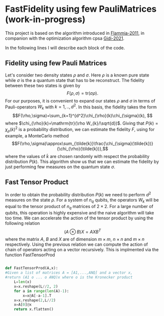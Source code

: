 # FastFidelity using few PauliMatrices (work-in-progress)

This project is based on the algorithm introduced in [Flammia-2011](http://dx.doi.org/10.1103/PhysRevLett.106.230501), in companion with the optimization algorithm cpsa [Gidi-2021]().

In the following lines I will describe each block of the code.
## Fidelity using few Pauli Matrices
Let's consider two density states $\rho$ and $\sigma$. Here $\rho$ is a known pure state while $\sigma$ is the a quantum state that has to be reconstruct. The fidelity between these two states is given by
$$F(\rho,\sigma)=\mathrm{tr}(\sigma\rho). $$
For our purposes, it is convenient to expand our states $\rho$ and $\sigma$ in terms of Pauli-operators $W_{k}$ with $k=1,..,d^2$. In this basis, the fidelity takes the form
$$F(\rho,\sigma)=\sum_{k=1}^{d^2}\chi_{\rho}(k)\chi_{\sigma}(k), $$
where $\chi_{\rho}(k)=\mathrm{tr}(\rho W_{k}/\sqrt{d})$. Giving that $P(k)=\chi_{\rho}(k)^2$ is a probability distribution, we can estimate the fidelity $F$, using for example, a MonteCarlo method
$$F(\rho,\sigma)\approx\sum_{\tilde{k}}\frac{\chi_{\sigma}(\tilde{k})}{\chi_{\rho}(\tilde{k})},$$ 
where the values of $\tilde{k}$ are chosen randomly with respect the probability distribution $P(k)$. This algorithm show us that we can estimate the fidelity by just performing few measures on the quantum state $\sigma$.
## Fast Tensor Product

In order to obtain the probability distribution $P(k)$ we need to perform $d^2$ measures on the state $\rho$. For a system of $n_{q}$ qubits, the operators $W_{k}$ will be equal to the tensor product of $n_{q}$ matrices of $2\times2$. For a large number of qubits, this operation is highly expensive and the naive algorithm will take too time. We can accelerate the action of the tensor product by using the following relation
$$(A\otimes B)X=AXB^{T}$$
where the matrix $A$, $B$ and $X$ are of dimension $m\times m$, $n\times n$ and $m\times n$ respectively. Using the previous relation we can compute the action of chain of operators acting on a vector recursively. This is implmented via the function FastTensorProd

``` python

def FastTensorProd(A,x):
#Given a list of matrices A = [A1,...,ANQ] and a vector x,
#return (A1 o ... o ANQ)x where o is the Kronecker product
    L=len(x)
    x=x.reshape(L//2, 2)
    for a in range(len(A)-1):
        x=x@A[-a-1].T
    x=x.reshape(2,L//2)
    x=A[0]@x
    return x.flatten()
```


